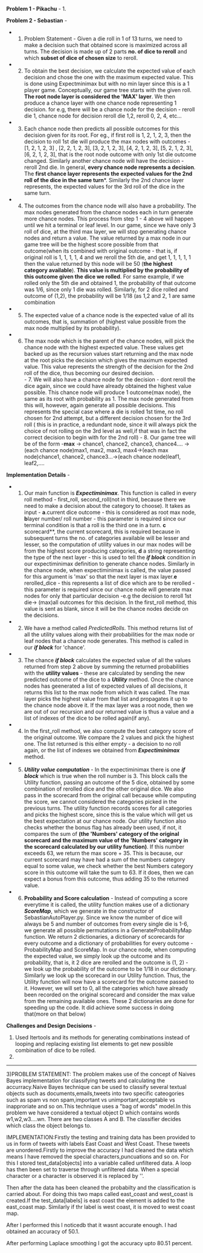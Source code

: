 **Problem 1 - Pikachu** - 
1. 

**Problem 2 - Sebastian** - 
 - 1. Problem Statement - Given a die roll in 1 of 13 turns, we need to make a decision such that obtained score is maximized across all turns. The decision is made up of 2 parts
 **no. of dice to reroll** and which **subset of dice of chosen size** to reroll. 
 - 2. To obtain the best decision, we calculate the expected value of each decision and chose the one with the maximum expected value. This is done using Expectminimax but with no min layer since this is a 1 player game. Conceptually, our game tree starts with the given roll. **The root node layer is considered the 'MAX' layer**. We then produce a chance layer with one chance node representing 1 decision. for e.g, there will be a chance node for the decision - reroll die 1, chance node for decision reroll die 1,2, reroll 0, 2, 4, etc...
 - 3. Each chance node then predicts all possible outcomes for this decision given for its root. For eg., if first roll is 1, 2, 1, 2, 3,  then the decision to roll 1st die will produce the max nodes with outcomes - [1, 2, 1, 2, 3] , [2, 2, 1, 2, 3], [3, 2, 1, 2, 3], [4, 2, 1, 2, 3], [5, 2, 1, 2, 3], [6, 2, 1, 2, 3], that is the root node outcome with only 1st die outcome changed. Similarly another chance node will have the decision - reroll 2nd die. In general, **every chance node represents a decision**. The **first chance layer represents the expected values for the 2nd roll of the dice in the same turn***. Similarly the 2nd chance layer represents, the expected values for the 3rd roll of the dice in the same turn. 
 - 4. The outcomes from the chance node will also have a probability. The max nodes generated from the chance nodes each in turn generate more chance nodes. This process from step 1 - 4 above will happen until we hit a terminal or leaf level. In our game, since we have only 3 roll of dice, at the third max layer, we will stop generating chance nodes and return a value. The value returned by a max node in our game tree will be the highest score possible from that outcome(when its combined with original outcome - that is, if original roll is 1, 1, 1, 1, 4 and we reroll the 5th die, and get 1, 1, 1, 1, 1 then the value returned by this node will be 50 (**the highest category available**). **This value is multiplied by the probability of this outcome given the dice we rolled**. For same example, if we rolled only the 5th die and obtained 1, the probability of that outcome was 1/6, since only 1 die was rolled. Similarly, for 2 dice rolled and outcome of (1,2), the probability will be 1/18 (as 1,2 and 2, 1 are same combination
  - 5. The expected value of a chance node is the expected value of all its outcomes, that is, summation of (highest value possible from the max node multiplied by its probability). 
   - 6. The max node which is the parent of the chance nodes, will pick the chance node with the highest expected value. These values get backed up as the recursion values start returning and the max node at the root picks the decision which gives the maximum expected value. This value represents the strength of the decision for the 2nd roll of the dice, thus becoming our desired decision.  
    - 7. We will also have a chance node for the decision - dont reroll the dice again, since we could have already obtained the highest value possible. This chance node will produce 1 outcome(max node), the same as its root with probability as 1. The max node generated from this will, however, again generate all possible decisions. This represents the special case where a die is rolled 1st time, no roll chosen for 2nd attempt, but a different decision chosen for the 3rd roll ( this is in practice, a redundant node, since it will always pick the choice of not rolling on the 3rd level as well,if that was in fact the correct decision to begin with for the 2nd roll)
    - 8. Our game tree will be of the form -**max** -> chance1, chance2, chance3, chance4.... ->(each chance node)max1, max2, max3, max4->(each max node)chance1, chance2, chance3...->(each chance node)leaf1, leaf2,....

**Implementation Details** - 
 - 1. Our main function is ***Expectiminimax***. This function is called in every roll method - first_roll, second_roll(not in third, because there we need to make a decision about the category to choose). It takes as input  - **a**.current dice outcome - this is considered as root max node, **b**layer number/ roll number - this parameter is required since our terminal condition is that a roll is the third one in a turn.  **c** scorecard**, the current scorecard, this is required because in subsequent turns the no. of categories available will be lesser and lesser, so the computation of utility values in our max nodes will be from the highest score producing categories, **d** a string representing the type of the next layer - this is used to tell the ***if block*** condition in our expectiminimax definition to generate chance nodes. Similarly in the chance node, when expectiminimax is called, the value passed for this argument is 'max' so that the next layer is max layer.**e** rerolled_dice - this represents a list of dice which are to be rerolled - this parameter is required since our chance node will generate max nodes for only that particular decision -e.g the decision to reroll 1st die-> (max)all outcomes for this decision. In the first_roll method, this value is sent as blank, since it will be the chance nodes decide on the decisions. 
 - 2. We have a method called *PredictedRolls*. This method returns list of all the utility values along with their probabilities for the max node or leaf nodes that a chance node generates. This method is called in our ***if block*** for 'chance'. 
 - 3. The chance ***if block*** calculates the expected value of all the values returned from step 2 above by summing the returned probabilities with the **utility values** - these are calculated by sending the new predicted outcome of the dice to a ***Utility*** method. Once the chance nodes has geenerated a list of expected values of all decisions, it returns this list to the max node from which it was called. The max layer picks the highest value from that list and propagates it up to the chance node above it. If the max layer was a root node, then we are out of our recursion and our returned value is thus a value and a list of indexes of the dice to be rolled again(if any).
 - 4. In the first_roll method, we also compute the best category score of the original outcome. We compare the 2 values and pick the highest one. The list returned is this either empty - a decision to no roll again, or the list of indexes we obtained from ***Expectiminimax*** method. 
  - 5. ***Utility value computation*** - In the expectiminimax there is one ***if block*** which is true when the roll number is 3. This block calls the Utility function, passing an outcome of the 5 dice, obtained by some combination of rerolled dice and the other original dice. We also pass in the scorecard from the original call because while computing the score, we cannot considered the categories picked in the previous turns.  The utility function records scores for all categories and picks the highest score, since this is the value which will get us the best expectation at our chance node. Our utility function also checks whether the bonus flag has already been used, if not, it compares the sum of **(the 'Numbers' category of the original scorecard and the maximum value of the 'Numbers' category in the scorecard calculated by our utility function)**. If this number exceeds 63, we return the max score + 35. This is because, our current scorecard may have had a sum of the numbers category equal to some value, we check whether the best Numbers category score in this outcome will take the sum to 63. If it does, then we can expect a bonus from this outcome, thus adding 35 to the returned value. 
   - 6. **Probability and Score calculation** - Instead of computing a score everytime it is called, the utility function makes use of a dictionary ***ScoreMap***, which we generate in the constructor of SebastianAutoPlayer.py. Since we know the number of dice will always be 5 and number of outcomes from every single die is 1-6, we generate all possible permutations in a GenerateProbabilityMap function. We return 2 dictionaries, a dictionary of scorecards for every outcome and a dictionary of probabilities for every outcome - ProbabilityMap and ScoreMap. In our chance node, when computing the expected value, we simply look up the outcome and its probability, that is, it 2 dice are rerolled and the outcome is (1, 2) - we look up the probability of the outcome to be 1/18 in our dictionary. Similarly we look up the scorecard in our Utility function. Thus, the Utility function will now have a scorecard for the outcome passed to it. However, we will set to 0, all the categories which have already been recorded on the original scorecard and consider the max value from the remaining available ones. These 2 dictionaries are done for speeding up the code. It did achieve some success in doing that(more on that below)

**Challenges and Design Decisions** - 
1. Used Itertools and its methods for generating combinations instead of looping and replacing existing list elements to get new possible combination of dice to be rolled.
2. 
---------------------------------------------------------------

3)PROBLEM STATEMENT: The problem makes use of the concept of Naives Bayes implementation for classifying tweets and calculating the accurracy.Naive Bayes technique can be used to classify several textual objects such as documents,emails,tweets into two specific cateogories such as spam vs non spam,important vs unimportant,acceptable vs inapproriate and so on.This technique uses a "bag of words" model.In this problem we have considered a textual object D which contains words w1,w2,w3....wn. There are two classes A and B. The classifier decides which class the object belongs to. 

IMPLEMENTATION:Firstly the testing and training data has been provided to us in form of tweets with labels East Coast and West Coast. These tweets are unordered.Firstly to improve the accuracy I had cleaned the data which means I have removed the special characters,puncuations and so on. For this I stored test_data[objects] into a variable called unfiltered data. A loop has then been set to traverse through unfiltered data. When a special character or a character is observed it is replaced by ''. 

Then after the data has been cleaned the probabilty and the classification is carried about. For doing this two maps called east_coast and west_coast is created.If the test_data[labels] is east coast the element is added to the east_coast map. Similarly if thr label is west coast, it is moved to west coast map. 

After I performed this I noticedb that it wasnt accurate enough. I had obtained an accuracy of 50.1. 

After performing Laplace smoothing I got the accuracy upto 80.51 percent. 
